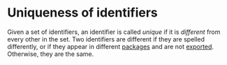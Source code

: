 # Uniqueness of identifiers

Given a set of identifiers, an identifier is called *unique* if it is *different* from every other in the set. Two identifiers are different if they are spelled differently, or if they appear in different [packages](/Packages/) and are not [exported](/Declarations%20and%20scope/exported_identifiers.html). Otherwise, they are the same.
